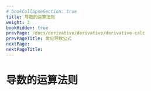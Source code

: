 ```yaml
---
# bookCollapseSection: true
title: 导数的运算法则
weight: 3
bookHidden: true
prevPage: /docs/derivative/derivative/derivative-calc
prevPageTitle: 常见导数公式
nextPage: 
nextPageTitle: 
---
```


# 导数的运算法则

